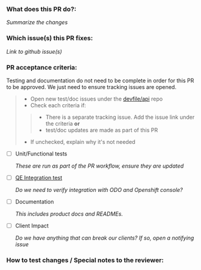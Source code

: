 ### What does this PR do?:
_Summarize the changes_

### Which issue(s) this PR fixes:
_Link to github issue(s)_

### PR acceptance criteria:
Testing and documentation do not need to be complete in order for this PR to be approved. We just need to ensure tracking issues are opened.

> - Open new test/doc issues under the [devfile/api](https://github.com/devfile/api/issues) repo
> - Check each criteria if:
> > - There is a separate tracking issue. Add the issue link under the criteria
> > **or**
> > - test/doc updates are made as part of this PR
> -  If unchecked, explain why it's not needed


- [ ] Unit/Functional tests

   _These are run as part of the PR workflow, ensure they are updated_

- [ ] [QE Integration test](https://github.com/devfile/integration-tests) 

   _Do we need to verify integration with ODO and Openshift console?_

- [ ] Documentation 

   _This includes product docs and READMEs._

- [ ] Client Impact

   _Do we have anything that can break our clients?  If so, open a notifying issue_


### How to test changes / Special notes to the reviewer:
